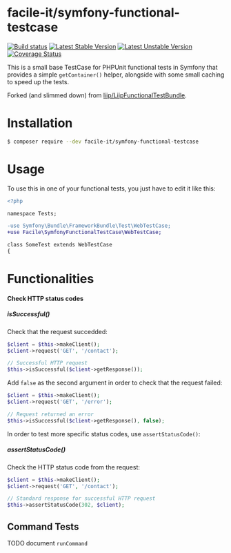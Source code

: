 # facile-it/symfony-functional-testcase

[![Build status][Travis Master image]][Travis Master]
[![Latest Stable Version](https://poser.pugx.org/facile-it/symfony-functional-testcase/v/stable)](https://packagist.org/packages/facile-it/symfony-functional-testcase)
[![Latest Unstable Version](https://poser.pugx.org/facile-it/symfony-functional-testcase/v/unstable)](https://packagist.org/packages/facile-it/symfony-functional-testcase)
[![Coverage Status](https://coveralls.io/repos/github/facile-it/symfony-functional-testcase/badge.svg?branch=master)](https://coveralls.io/github/facile-it/symfony-functional-testcase?branch=master)

This is a small base TestCase for PHPUnit functional tests in Symfony that provides a simple `getContainer()` helper, 
alongside with some small caching to speed up the tests. 

Forked (and slimmed down) from [liip/LiipFunctionalTestBundle](https://github.com/liip/LiipFunctionalTestBundle). 

# Installation
```bash
$ composer require --dev facile-it/symfony-functional-testcase
```

# Usage
To use this in one of your functional tests, you just have to edit it like this:

```diff
<?php

namespace Tests;

-use Symfony\Bundle\FrameworkBundle\Test\WebTestCase;
+use Facile\SymfonyFunctionalTestCase\WebTestCase;

class SomeTest extends WebTestCase
{
```

# Functionalities

#### Check HTTP status codes

##### isSuccessful()

Check that the request succedded:

```php
$client = $this->makeClient();
$client->request('GET', '/contact');

// Successful HTTP request
$this->isSuccessful($client->getResponse());
```

Add `false` as the second argument in order to check that the request failed:

```php
$client = $this->makeClient();
$client->request('GET', '/error');

// Request returned an error
$this->isSuccessful($client->getResponse(), false);
```

In order to test more specific status codes, use `assertStatusCode()`:

##### assertStatusCode()

Check the HTTP status code from the request:

```php
$client = $this->makeClient();
$client->request('GET', '/contact');

// Standard response for successful HTTP request
$this->assertStatusCode(302, $client);
```

## Command Tests
TODO document `runCommand`

[Travis Master]: https://travis-ci.org/facile-it/symfony-functional-testcase
[Travis Master image]: https://travis-ci.org/facile-it/symfony-functional-testcase.svg?branch=master
